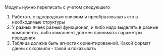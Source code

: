 Модуль нужно переписать с учетом следующего

1. Работать с однородным списком и преобразовывать его в необходимые структуры
2. У разных ячеек разный функционал, и либо надо выделять в разные компоненты, либо компонент должен принимать параметры поведения
3. Таблица должна быть агностик ориентированной. Какой формат данных скормили - такой и показывать
